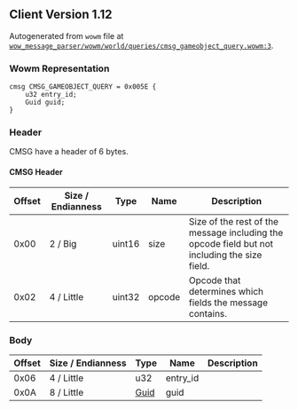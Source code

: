 ## Client Version 1.12

Autogenerated from `wowm` file at [`wow_message_parser/wowm/world/queries/cmsg_gameobject_query.wowm:3`](https://github.com/gtker/wow_messages/tree/main/wow_message_parser/wowm/world/queries/cmsg_gameobject_query.wowm#L3).

### Wowm Representation
```rust,ignore
cmsg CMSG_GAMEOBJECT_QUERY = 0x005E {
    u32 entry_id;
    Guid guid;
}
```
### Header
CMSG have a header of 6 bytes.

#### CMSG Header
| Offset | Size / Endianness | Type   | Name   | Description |
| ------ | ----------------- | ------ | ------ | ----------- |
| 0x00   | 2 / Big           | uint16 | size   | Size of the rest of the message including the opcode field but not including the size field.|
| 0x02   | 4 / Little        | uint32 | opcode | Opcode that determines which fields the message contains.|
### Body
| Offset | Size / Endianness | Type | Name | Description |
| ------ | ----------------- | ---- | ---- | ----------- |
| 0x06 | 4 / Little | u32 | entry_id |  |
| 0x0A | 8 / Little | [Guid](../spec/packed-guid.md) | guid |  |
